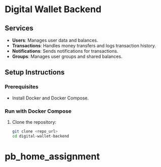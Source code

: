# Digital Wallet Backend

## Services
- **Users**: Manages user data and balances.
- **Transactions**: Handles money transfers and logs transaction history.
- **Notifications**: Sends notifications for transactions.
- **Groups**: Manages user groups and shared balances.

## Setup Instructions

### Prerequisites
- Install Docker and Docker Compose.

### Run with Docker Compose
1. Clone the repository:
   ```bash
   git clone <repo_url>
   cd digital-wallet-backend
# pb_home_assignment
